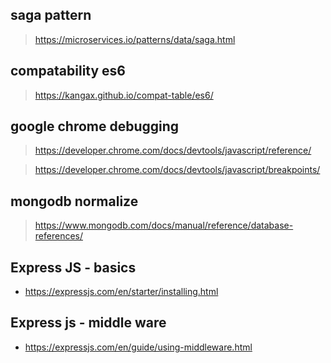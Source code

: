 ## saga pattern 
> https://microservices.io/patterns/data/saga.html


## compatability es6 

>  https://kangax.github.io/compat-table/es6/


## google chrome debugging 
> https://developer.chrome.com/docs/devtools/javascript/reference/

> https://developer.chrome.com/docs/devtools/javascript/breakpoints/

## mongodb normalize 
> https://www.mongodb.com/docs/manual/reference/database-references/

## Express JS - basics 
- https://expressjs.com/en/starter/installing.html 

## Express js - middle ware 
- https://expressjs.com/en/guide/using-middleware.html






